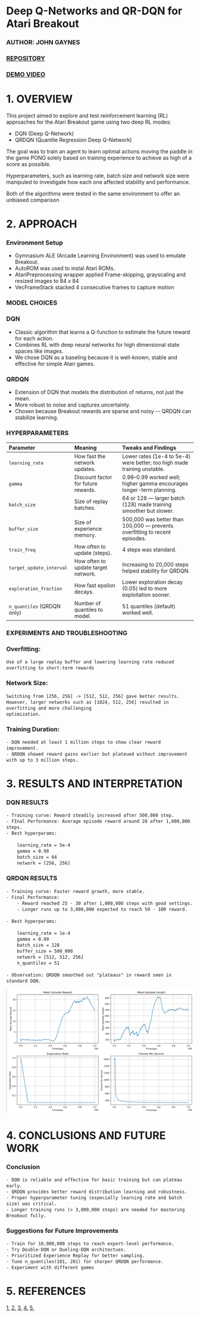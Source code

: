 # Deep Q-Networks and QR-DQN for Atari Breakout

### AUTHOR: JOHN GAYNES
### [REPOSITORY](https://github.com/neoygaj/AI_project.git)
### [DEMO VIDEO](https://youtube.com/shorts/6aru__G4aGs?feature=share)

# 1. OVERVIEW

This project aimed to explore and test reinforcement learning (RL) approaches for the Atari Breakout game using two deep RL modes:
- DQN (Deep Q-Network)
- QRDQN (Quantile Regression Deep Q-Network)

The goal was to train an agent to learn optimal actions moving the paddle in the game PONG solely based on training experience to achieve as high of a score as possible.

Hyperparameters, such as learning rate, batch size and network size were manipuled to investigate how each one affected stability and performance.

Both of the algorithms were tested in the same environment to offer an unbiased comparison

# 2. APPROACH

### Environment Setup

- Gymnasium ALE (Arcade Learning Environment) was used to emulate Breakout.
- AutoROM was used to instal Atari ROMs.
- AtariPreprocessing wrapper applied Frame-skipping, grayscaling and resized images to 84 x 84
- VecFrameStack stacked 4 consecutive frames to capture motion

### MODEL CHOICES

### DQN

- Classic algorithm that learns a Q-function to estimate the future reward for each action.
- Combines RL with deep neural networks for high dimensional state spaces like images.
- We chose DQN as a baseling because it is well-known, stable and effective for simple Atari games.

### QRDQN

- Extension of DQN that models the distribution of returns, not just the mean.
- More robust to noise and captures uncertainty.
- Chosen because Breakout rewards are sparse and noisy -- QRDQN can stabilize learning.

### HYPERPARAMETERS

| Parameter | Meaning | Tweaks and Findings |
|:---|:---|:---|
| `learning_rate` | How fast the network updates. | Lower rates (1e-4 to 5e-4) were better; too high made training unstable. |
| `gamma` | Discount factor for future rewards. | 0.98–0.99 worked well; higher gamma encourages longer-term planning. |
| `batch_size` | Size of replay batches. | 64 or 128 — larger batch (128) made training smoother but slower. |
| `buffer_size` | Size of experience memory. | 500,000 was better than 100,000 — prevents overfitting to recent episodes. |
| `train_freq` | How often to update (steps). | 4 steps was standard. |
| `target_update_interval` | How often to update target network. | Increasing to 20,000 steps helped stability for QRDQN. |
| `exploration_fraction` | How fast epsilon decays. | Lower exploration decay (0.05) led to more exploitation sooner. |
| `n_quantiles` (QRDQN only) | Number of quantiles to model. | 51 quantiles (default) worked well. |

### EXPERIMENTS AND TROUBLESHOOTING 

### Overfitting:  
    Use of a large replay buffer and lowering learning rate reduced overfitting to short-term rewards

### Network Size:  
    Switching from [256, 256] -> [512, 512, 256] gave better results. However, larger networks such as [1024, 512, 256] resulted in overfitting and more challenging 
    optimization.

### Training Duration:
    - DQN needed at least 1 million steps to show clear reward improvement.
    - QRDQN showed reward gains earlier but plateued without improvement with up to 3 million steps.

# 3. RESULTS AND INTERPRETATION

### DQN RESULTS
    - Training curve: Reward steadily increased after 500,000 step.
    - FInal Performance: Average episode reward around 20 after 1,000,000 steps.
    - Best hyperparams:

        learning_rate = 5e-4
        gamma = 0.98
        batch_size = 64
        network = [256, 256]


### QRDQN RESULTS

    - Training curve: Faster reward growth, more stable.
    - Final Performance: 
        - Reward reached 25 - 30 after 1,000,000 steps with good settings.
        - Longer runs up to 3,000,000 expected to reach 50 - 100 reward.
        
    - Best hyperparams:

        learning_rate = 1e-4
        gamma = 0.99
        batch_size = 128
        buffer_size = 500_000
        network = [512, 512, 256]
        n_quantiles = 51

    - Observation: QRDQN smoothed out "plateaus" in reward seen in standard DQN.

![Best run](good.png)

# 4. CONCLUSIONS AND FUTURE WORK

### Conclusion
    - DQN is reliable and effective for basic training but can plateau early.
    - QRDQN provides better reward distribution learning and robustness.
    - Proper hyperparameter tuning (especially learning rate and batch size) was critical.
    - Longer training runs (> 3,000,000 steps) are needed for mastering Breakout fully.

### Suggestions for Future Improvements
    - Train for 10,000,000 steps to reach expert-level performance.
    - Try Double-DQN or Dueling-DQN architectues.
    - Prioritized Experience Replay for better sampling.
    - Tune n_quantiles(101, 201) for sharper QRDQN performance.
    - Experiment with different games

# 5. REFERENCES

[1.](https://stable-baselines3.readthedocs.io/)
[2.](https://sb3-contrib.readthedocs.io/)
[3.](https://arxiv.org/abs/1207.4708)
[4.](https://github.com/Farama-Foundation/AutoROM)
[5.](https://gymnasium.farama.org/)
